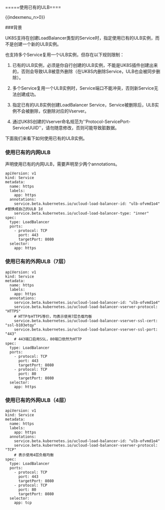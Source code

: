 =====使用已有的ULB====

{{indexmenu_n>0}}

###背景

UK8S支持在创建LoadBalancer类型的Service时，指定使用已有的ULB实例，而不是创建一个新的ULB实例。

也支持多个Service复用一个ULB实例，但存在以下规则限制：

1. 已有的ULB实例，必须是你自行创建的ULB实例，不能是UK8S插件创建出来的，否则会导致ULB被意外删除（在UK8S内删除Service，ULB也会被同步删除）。

2. 多个Service复用一个ULB实例时，Service端口不能冲突，否则新Service无法创建成功。

3. 指定已有的ULB实例创建LoadBalancer Service，Service被删除后，ULB实例不会被删除，仅删除对应的Vserver。

4. 通过UK8S创建的Vserver命名规范为''Protocol-ServicePort-ServiceUUID''，请勿随意修改，否则可能导致脏数据。

下面我们来看下如何使用已有的ULB实例。

### 使用已有的内网ULB

声明使用已有的内网ULB，需要声明至少两个annotations。

```
apiVersion: v1
kind: Service
metadata:
  name: https
  labels:
    app: https
  annotations:
    service.beta.kubernetes.io/ucloud-load-balancer-id: "ulb-ofvmd1o4" #替换成自己的ULB Id
    service.beta.kubernetes.io/ucloud-load-balancer-type: "inner"
spec:
  type: LoadBalancer
  ports:
    - protocol: TCP 
      port: 443
      targetPort: 8080
  selector:
    app: https

```

### 使用已有的外网ULB（7层）

```
apiVersion: v1
kind: Service
metadata:
  name: https
  labels:
    app: https
  annotations:
    service.beta.kubernetes.io/ucloud-load-balancer-id: "ulb-ofvmd1o4"
    service.beta.kubernetes.io/ucloud-load-balancer-vserver-protocol: "HTTPS" 
    # HTTP与HTTPS等价，均表示使用7层负载均衡
    service.beta.kubernetes.io/ucloud-load-balancer-vserver-ssl-cert: "ssl-b103etqy"
    service.beta.kubernetes.io/ucloud-load-balancer-vserver-ssl-port: "443"
    # 443端口启用SSL，80端口依然为HTTP
spec:
  type: LoadBalancer
  ports:
    - protocol: TCP
      port: 443
      targetPort: 8080
    - protocol: TCP
      port: 80
      targetPort: 8080 
  selector:
    app: https
```

### 使用已有的外网ULB（4层）

```
apiVersion: v1
kind: Service
metadata:
  name: https
  labels:
    app: https
  annotations:
    service.beta.kubernetes.io/ucloud-load-balancer-id: "ulb-ofvmd1o4"
    service.beta.kubernetes.io/ucloud-load-balancer-vserver-protocol: "TCP"
    # 表示使用4层负载均衡
spec:
  type: LoadBalancer
  ports:
    - protocol: TCP
      port: 443
      targetPort: 8080
    - protocol: TCP
      port: 80
      targetPort: 8080 
  selector:
    app: tcp
```
